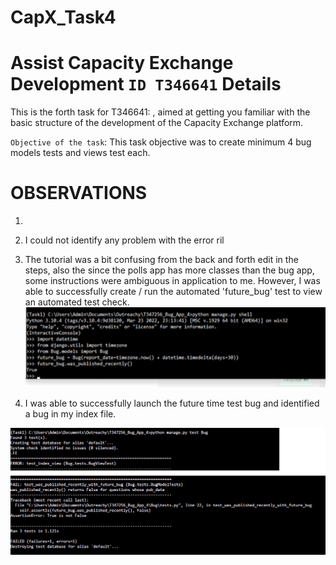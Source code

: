 # CapX_Task4
# Assist Capacity Exchange Development `ID T346641` Details
This is the forth task for T346641: , aimed at getting you familiar with the basic structure of the development of the Capacity Exchange platform.

`Objective of the task`: This task objective was to create minimum 4 bug models tests and views test each.

# OBSERVATIONS
1. 
2. I could not identify any problem with the error ril
1. The tutorial was a bit confusing from the back and forth edit in the steps, also the since the polls app has more classes than the bug app, some instructions were ambiguous in application to me. However, I was able to successfully create / run the automated 'future_bug' test to view an automated test check.
![Image](https://github.com/PaulaGweke/Outreachy_Contributions/blob/main/T347253/django_task4a.png)

2. I was able to successfully launch the future time test bug and identified a bug in my index file.

![Image](https://github.com/PaulaGweke/Outreachy_Contributions/blob/main/T347253/django_task4b.png)
   
